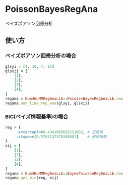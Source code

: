 PoissonBayesRegAna
==================
ベイズポアソン回帰分析

## 使い方
### ベイズポアソン回帰分析の場合

```ruby
glsyi = [4, 10, 7, 14]
glsxij = [
    [1],
    [2],
    [3],
    [4],
]
regana = Num4GLMMRegAnaLib::PoissonBayesRegAnaLib.new
regana.non_line_reg_ana(glsyi, glsxij)
```

### BIC(ベイズ情報基準)の場合

```ruby
reg = {
     :intercept=>0.4341885635221602, # 定数項
     :slope=>[0.5703137378188881]    # 回帰係数
}
xij = [
    [1],
    [2],
    [3],
    [4],
]
regana = Num4GLMMRegAnaLib::BayesPoissonRegAnaLib.new
regana.get_bic(reg, xij)
```



